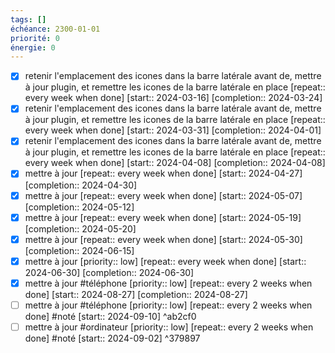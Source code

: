 ```yaml
---
tags: []
échéance: 2300-01-01
priorité: 0
énergie: 0
---
```

- [X] retenir l'emplacement des icones dans la barre latérale avant de, mettre à jour plugin, et remettre les icones de la barre latérale en place  [repeat:: every week when done]  [start:: 2024-03-16]  [completion:: 2024-03-24]
- [X] retenir l'emplacement des icones dans la barre latérale avant de, mettre à jour plugin, et remettre les icones de la barre latérale en place  [repeat:: every week when done]  [start:: 2024-03-31]  [completion:: 2024-04-01]
- [X] retenir l'emplacement des icones dans la barre latérale avant de, mettre à jour plugin, et remettre les icones de la barre latérale en place  [repeat:: every week when done]  [start:: 2024-04-08]  [completion:: 2024-04-08]
- [X] mettre à jour  [repeat:: every week when done]  [start:: 2024-04-27]  [completion:: 2024-04-30]
- [X] mettre à jour  [repeat:: every week when done]  [start:: 2024-05-07]  [completion:: 2024-05-12]
- [X] mettre à jour  [repeat:: every week when done]  [start:: 2024-05-19]  [completion:: 2024-05-20]
- [X] mettre à jour  [repeat:: every week when done]  [start:: 2024-05-30]  [completion:: 2024-06-15]
- [X] mettre à jour  [priority:: low]  [repeat:: every week when done]  [start:: 2024-06-30]  [completion:: 2024-06-30]
- [X] mettre à jour #téléphone  [priority:: low]  [repeat:: every 2 weeks when done]  [start:: 2024-08-27]  [completion:: 2024-08-27]
- [ ] mettre à jour #téléphone  [priority:: low]  [repeat:: every 2 weeks when done] #noté [start:: 2024-09-10] ^ab2cf0
- [ ] mettre à jour #ordinateur  [priority:: low]  [repeat:: every 2 weeks when done] #noté [start:: 2024-09-02] ^379897